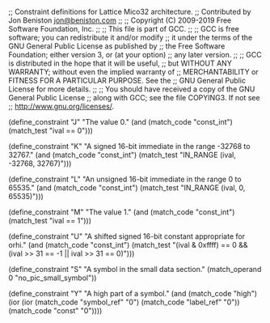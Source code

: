 ;; Constraint definitions for Lattice Mico32 architecture.
;; Contributed by Jon Beniston <jon@beniston.com>
;;
;; Copyright (C) 2009-2019 Free Software Foundation, Inc.
;;
;; This file is part of GCC.
;;
;; GCC is free software; you can redistribute it and/or modify
;; it under the terms of the GNU General Public License as published by
;; the Free Software Foundation; either version 3, or (at your option)
;; any later version.
;;
;; GCC is distributed in the hope that it will be useful,
;; but WITHOUT ANY WARRANTY; without even the implied warranty of
;; MERCHANTABILITY or FITNESS FOR A PARTICULAR PURPOSE.  See the
;; GNU General Public License for more details.
;;
;; You should have received a copy of the GNU General Public License
;; along with GCC; see the file COPYING3.  If not see
;; <http://www.gnu.org/licenses/>.

(define_constraint "J"
  "The value 0."
  (and (match_code "const_int")
       (match_test "ival == 0")))
       
(define_constraint "K"
  "A signed 16-bit immediate in the range -32768 to 32767."
  (and (match_code "const_int")
       (match_test "IN_RANGE (ival, -32768, 32767)")))

(define_constraint "L"
  "An unsigned 16-bit immediate in the range 0 to 65535."
  (and (match_code "const_int")
       (match_test "IN_RANGE (ival, 0, 65535)")))

(define_constraint "M"
  "The value 1."
  (and (match_code "const_int")
       (match_test "ival == 1")))

(define_constraint "U"
  "A shifted signed 16-bit constant appropriate for orhi."
  (and (match_code "const_int")
       (match_test "(ival & 0xffff) == 0
		    && (ival >> 31 == -1 || ival >> 31 == 0)")))

(define_constraint "S"
  "A symbol in the small data section."
  (match_operand 0 "no_pic_small_symbol"))

(define_constraint "Y"
  "A high part of a symbol."
  (and (match_code "high")
       (ior (ior (match_code "symbol_ref" "0")
                 (match_code "label_ref" "0"))
            (match_code "const" "0"))))
